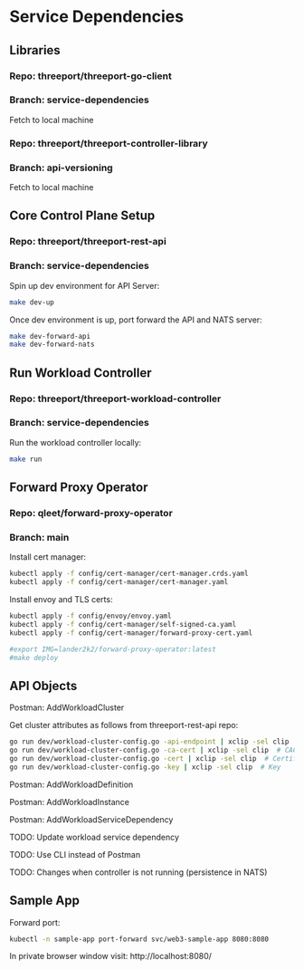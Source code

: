 # Service Dependencies

## Libraries

### Repo: threeport/threeport-go-client
### Branch: service-dependencies

Fetch to local machine

### Repo: threeport/threeport-controller-library
### Branch: api-versioning

Fetch to local machine

## Core Control Plane Setup

### Repo: threeport/threeport-rest-api
### Branch: service-dependencies

Spin up dev environment for API Server:

```bash
make dev-up
```

Once dev environment is up, port forward the API and NATS server:

```bash
make dev-forward-api
make dev-forward-nats
```

## Run Workload Controller

### Repo: threeport/threeport-workload-controller
### Branch: service-dependencies

Run the workload controller locally:

```bash
make run
```

## Forward Proxy Operator

### Repo: qleet/forward-proxy-operator
### Branch: main

Install cert manager:

```bash
kubectl apply -f config/cert-manager/cert-manager.crds.yaml
kubectl apply -f config/cert-manager/cert-manager.yaml
```

Install envoy and TLS certs:

```bash
kubectl apply -f config/envoy/envoy.yaml
kubectl apply -f config/cert-manager/self-signed-ca.yaml
kubectl apply -f config/cert-manager/forward-proxy-cert.yaml
```

```bash
#export IMG=lander2k2/forward-proxy-operator:latest
#make deploy
```

## API Objects

Postman: AddWorkloadCluster

Get cluster attributes as follows from threeport-rest-api repo:

```bash
go run dev/workload-cluster-config.go -api-endpoint | xclip -sel clip  # APIEndpoint
go run dev/workload-cluster-config.go -ca-cert | xclip -sel clip  # CACertificate
go run dev/workload-cluster-config.go -cert | xclip -sel clip  # Certificate
go run dev/workload-cluster-config.go -key | xclip -sel clip  # Key
```

Postman: AddWorkloadDefinition

Postman: AddWorkloadInstance

Postman: AddWorkloadServiceDependency

TODO: Update workload service dependency

TODO: Use CLI instead of Postman

TODO: Changes when controller is not running (persistence in NATS)

## Sample App

Forward port:

```bash
kubectl -n sample-app port-forward svc/web3-sample-app 8080:8080
```

In private browser window visit: http://localhost:8080/

